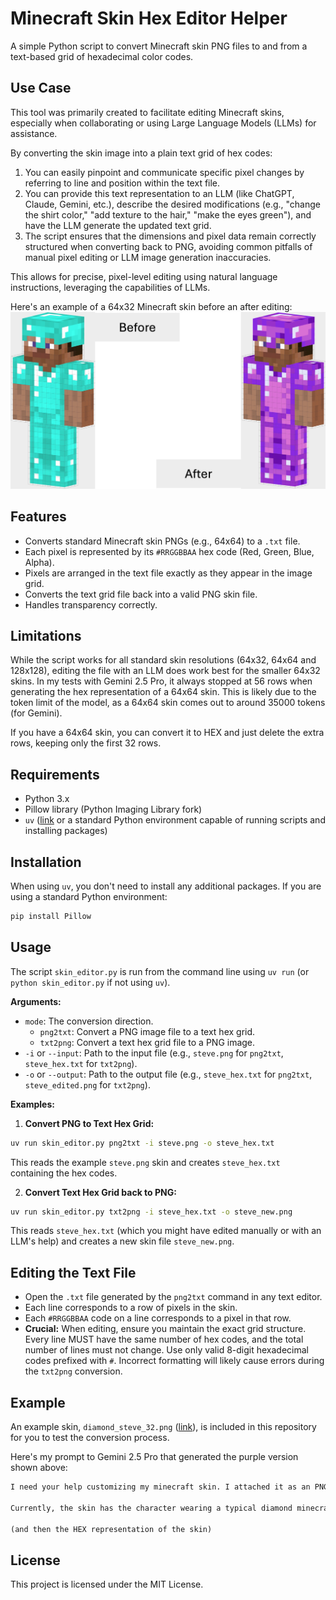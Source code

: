 
# Minecraft Skin Hex Editor Helper

A simple Python script to convert Minecraft skin PNG files to and from a text-based grid of hexadecimal color codes.

## Use Case

This tool was primarily created to facilitate editing Minecraft skins, especially when collaborating or using Large Language Models (LLMs) for assistance.

By converting the skin image into a plain text grid of hex codes:

1. You can easily pinpoint and communicate specific pixel changes by referring to line and position within the text file.
2. You can provide this text representation to an LLM (like ChatGPT, Claude, Gemini, etc.), describe the desired modifications (e.g., "change the shirt color," "add texture to the hair," "make the eyes green"), and have the LLM generate the updated text grid.
3. The script ensures that the dimensions and pixel data remain correctly structured when converting back to PNG, avoiding common pitfalls of manual pixel editing or LLM image generation inaccuracies.

This allows for precise, pixel-level editing using natural language instructions, leveraging the capabilities of LLMs.

Here's an example of a 64x32 Minecraft skin before an after editing:
![Before and after](before_after_diamond_steve.jpg)

## Features

- Converts standard Minecraft skin PNGs (e.g., 64x64) to a `.txt` file.
- Each pixel is represented by its `#RRGGBBAA` hex code (Red, Green, Blue, Alpha).
- Pixels are arranged in the text file exactly as they appear in the image grid.
- Converts the text grid file back into a valid PNG skin file.
- Handles transparency correctly.

## Limitations

While the script works for all standard skin resolutions (64x32, 64x64 and 128x128), editing the file with an LLM does work best for the smaller 64x32 skins. In my tests with Gemini 2.5 Pro, it always stopped at 56 rows when generating the hex representation of a 64x64 skin. This is likely due to the token limit of the model, as a 64x64 skin comes out to around 35000 tokens (for Gemini).

If you have a 64x64 skin, you can convert it to HEX and just delete the extra rows, keeping only the first 32 rows.

## Requirements

- Python 3.x
- Pillow library (Python Imaging Library fork)
- `uv` ([link](https://docs.astral.sh/uv/) or a standard Python environment capable of running scripts and installing packages)

## Installation

When using `uv`, you don't need to install any additional packages. If you are using a standard Python environment:
```bash
pip install Pillow
```

## Usage

The script `skin_editor.py` is run from the command line using `uv run` (or `python skin_editor.py` if not using `uv`).

**Arguments:**

- `mode`: The conversion direction.
    - `png2txt`: Convert a PNG image file to a text hex grid.
    - `txt2png`: Convert a text hex grid file to a PNG image.
- `-i` or `--input`: Path to the input file (e.g., `steve.png` for `png2txt`, `steve_hex.txt` for `txt2png`).
- `-o` or `--output`: Path to the output file (e.g., `steve_hex.txt` for `png2txt`, `steve_edited.png` for `txt2png`).

**Examples:**

1. **Convert PNG to Text Hex Grid:**

```bash
uv run skin_editor.py png2txt -i steve.png -o steve_hex.txt
```

This reads the example `steve.png` skin and creates `steve_hex.txt` containing the hex codes.

2. **Convert Text Hex Grid back to PNG:**

```bash
uv run skin_editor.py txt2png -i steve_hex.txt -o steve_new.png
```

This reads `steve_hex.txt` (which you might have edited manually or with an LLM's help) and creates a new skin file `steve_new.png`.

## Editing the Text File

- Open the `.txt` file generated by the `png2txt` command in any text editor.
- Each line corresponds to a row of pixels in the skin.
- Each `#RRGGBBAA` code on a line corresponds to a pixel in that row.
- **Crucial:** When editing, ensure you maintain the exact grid structure. Every line MUST have the same number of hex codes, and the total number of lines must not change. Use only valid 8-digit hexadecimal codes prefixed with `#`. Incorrect formatting will likely cause errors during the `txt2png` conversion.

## Example

An example skin, `diamond_steve_32.png` ([link](https://www.minecraftskins.com/skin/15859080/64x32-diamond-armor-steve/)), is included in this repository for you to test the conversion process.

Here's my prompt to Gemini 2.5 Pro that generated the purple version shown above:
```txt
I need your help customizing my minecraft skin. I attached it as an PNG. Also, below I will give you the HEX representation of that skin where you can see the color of each pixel. You will give me the HEX representation back and only change the values in it. Make sure to use the `#RRGGBBAA` format. You do not change the number of rows or columns. The result should have the same dimensions!

Currently, the skin has the character wearing a typical diamond minecraft armor. I'd like you to change the color to purple.

(and then the HEX representation of the skin)
```

## License

This project is licensed under the MIT License.
